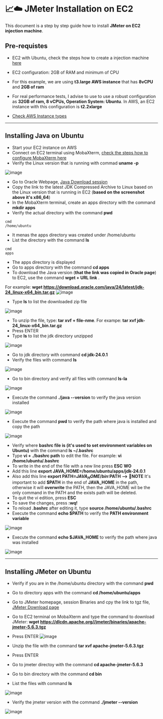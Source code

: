 # 📈☁️ JMeter Installation on EC2

This document is a step by step guide how to install **JMeter on EC2 injection machine**.

## Pre-requistes
- EC2 with Ubuntu, check the steps how to create a injection machine [here](https://github.com/almeidas-tatiane/robust-api-performance/blob/main/injection-machine-ec2-creation.md)
- EC2 configuration: 2GB of RAM and minimum of CPU

- For this example, we are using **t3.large AWS instance** that has **8vCPU** and **2GB of ram** 
- For real performance tests, I advise to use to use a robust configuration as **32GB of ram, 8 vCPUs, Operation System: Ubuntu**. In AWS, an EC2 instance with this configuration is **t2.2xlarge**
- [Check AWS Instance types](https://aws.amazon.com/ec2/instance-types/?trk=a5a8f3c9-c18a-485c-bbdb-52b795178fbe&sc_channel=ps&ef_id=CjwKCAjw4K3DBhBqEiwAYtG_9Egnpes7WDzX3R4IfkPsjhIG9NoX-3O3iR-OnYtnXPGYygX_I4naWhoCT5cQAvD_BwE:G:s&s_kwcid=AL!4422!3!536323165854!e!!g!!aws%20instance%20types!12028491727!115492233545&gad_campaignid=12028491727&gbraid=0AAAAADjHtp9ManJdWERBk1JBZp5ayMJpp&gclid=CjwKCAjw4K3DBhBqEiwAYtG_9Egnpes7WDzX3R4IfkPsjhIG9NoX-3O3iR-OnYtnXPGYygX_I4naWhoCT5cQAvD_BwE)

---

## Installing Java on Ubuntu

- Start your EC2 instance on AWS
- Connect on EC2 terminal using MobaXterm, [check the steps how to configure MobaXterm here](https://github.com/almeidas-tatiane/robust-api-performance/blob/main/configuring-mobaxterm.md)
- Verify the Linux version that is running with commad **uname -p**
  
![image](https://github.com/user-attachments/assets/3be0d2e7-f002-404c-932c-cd19ca261bc3)

- Go to Oracle Webpage, [Java Download session](https://www.oracle.com/br/java/technologies/downloads/)
- Copy the link to the latest JDK Compressed Archive to Linux based on the Linux version that is running in EC2 (**based on the screenshot above it's x86_64**)
- In the MobaXterm terminal, create an apps directory with the command **mkdir apps**
- Verify the actual directory with the command **pwd**
```
cmd
/home/ubuntu
```
- It menas the apps directory was created under /home/ubuntu
- List the directory with the command **ls**
```
cmd
apps
```

- The apps directory is displayed
- Go to apps directory with the command **cd apps**
- To download the Java version (**that the link was copied in Oracle page**) to EC2, use the command **wget + URL link** .

For example: **wget https://download.oracle.com/java/24/latest/jdk-24_linux-x64_bin.tar.gz**
![image](https://github.com/user-attachments/assets/54c24b55-c0e9-48ae-8a63-7d192cb7be3d)

- Type **ls** to list the downloaded zip file

![image](https://github.com/user-attachments/assets/eed100e0-5c09-4607-b35e-adca7b760d9a)


- To unzip the file, type: **tar xvf + file-nme**. For exampe: **tar xvf jdk-24_linux-x64_bin.tar.gz**
- Press ENTER
- Type **ls** to list the jdk directory unzipped

![image](https://github.com/user-attachments/assets/3e2b4761-d6ea-48ad-8954-c9e6754fd66b)

- Go to jdk directory with command **cd jdk-24.0.1**
- Verify the files with command **ls**

![image](https://github.com/user-attachments/assets/a33d1a56-b6cd-4b51-b4fa-44e49d18f3a6)

- Go to bin directory and verify all files with command **ls-la**

![image](https://github.com/user-attachments/assets/8d78b49c-43ef-404c-b27f-4ea5267efdcd)

- Execute the command **./java --version** to verify the java version installed

![image](https://github.com/user-attachments/assets/a4adf501-b53c-4c54-be59-db693fbb042e)

- Execute the command **pwd** to verify the path where java is installed and copy the path

![image](https://github.com/user-attachments/assets/3833a3e4-e97d-4049-9fda-b81951ab596e)

- Verify where **bashrc file is (it's used to set environment variables on Ubuntu)** with the command **ls ~/.bashrc**
- Type **vi + ./bashrc path** to edit the file. For example: **vi /home/ubuntu/.bashrc**
- To write in the end of the file with a new line press **ESC** **WO**
- Add this line **export JAVA_HOME=/home/ubuntu/apps/jdk-24.0.1**
- Also add this line **export PATH=$JAVA_HOME/bin:$PATH**  **-->** 📌**NOTE** It's important to add **$PATH** in the end of **JAVA_HOME** in the path, otherwise it will **overwrite** the PATH, then the JAVA_HOME wil be the only command in the PATH and the exists path will be deleted.
- To quit the vi edition, press **ESC**
- To save the changes, press **:wq!**
- To reload **.bashrc** after editing it, type **source /home/ubuntu/.bashrc**
- Execute the command **echo $PATH** to verify the **PATH environment variable**

![image](https://github.com/user-attachments/assets/9d4fede2-f154-4dde-9b23-f953bec4260b)

- Execute the command **echo $JAVA_HOME** to verify the path where java was installed

![image](https://github.com/user-attachments/assets/f3627910-8274-412c-a180-d15f933a54b2)

---

## Installing JMeter on Ubuntu

- Verify if you are in the /home/ubuntu directory with the command **pwd**
- Go to directory apps with the command **cd /home/ubuntu/apps**
- Go to JMeter homepage, session Binaries and cpy the link to tgz file, [JMeter Download page](https://jmeter.apache.org/download_jmeter.cgi)
- Go to EC2 terminal on MobaXterm and type the command to download JMeter: **wget https://dlcdn.apache.org//jmeter/binaries/apache-jmeter-5.6.3.tgz**
- Press ENTER
![image](https://github.com/user-attachments/assets/02cf4742-4997-45c3-8da7-ac0d855f174c)

- Unzip the file with the command **tar xvf apache-jmeter-5.6.3.tgz**
- Press ENTER
- Go to jmeter directoy with the command **cd apache-jmeter-5.6.3**
- Go to bin directory with the command **cd bin**
- List the files with command **ls**

![image](https://github.com/user-attachments/assets/bad6cc42-8996-476d-8d82-d7b097f7def5)

- Verify the jmeter version with the command **./jmeter --version**
  
![image](https://github.com/user-attachments/assets/96d6f879-a29f-4160-ac3e-fda3ff9214e0)


















